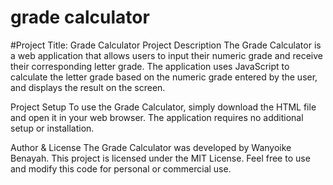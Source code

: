# grade calculator
#Project Title: Grade Calculator
Project Description
The Grade Calculator is a web application that allows users to input their numeric grade 
and receive their corresponding letter grade. 
The application uses JavaScript to calculate the letter grade based on the numeric grade entered by the user,
 and displays the result on the screen.

Project Setup
To use the Grade Calculator, simply download the HTML file and open it in your web browser. 
The application requires no additional setup or installation.

Author & License
The Grade Calculator was developed by Wanyoike Benayah. This project is licensed under the MIT License.
 Feel free to use and modify this code for personal or commercial use.






 

